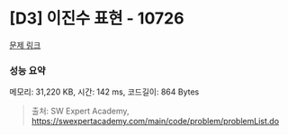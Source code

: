 # [D3] 이진수 표현 - 10726 

[문제 링크](https://swexpertacademy.com/main/code/problem/problemDetail.do?contestProbId=AXRSXf_a9qsDFAXS) 

### 성능 요약

메모리: 31,220 KB, 시간: 142 ms, 코드길이: 864 Bytes



> 출처: SW Expert Academy, https://swexpertacademy.com/main/code/problem/problemList.do